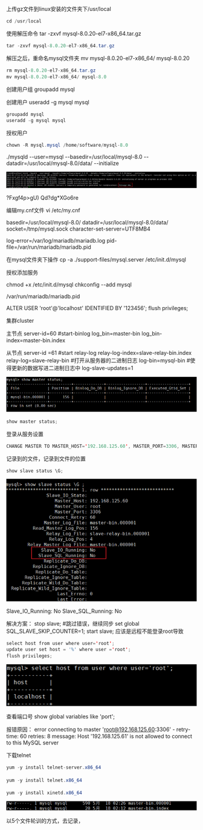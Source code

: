 上传gz文件到linux安装的文件夹下/usr/local 
```java
cd /usr/local
```

使用解压命令 tar -zxvf mysql-8.0.20-el7-x86_64.tar.gz 
```java
tar -zxvf mysql-8.0.20-el7-x86_64.tar.gz 
```

解压之后，重命名mysql文件夹 mv mysql-8.0.20-el7-x86_64/ mysql-8.0.20
```java
rm mysql-8.0.20-el7-x86_64.tar.gz
mv mysql-8.0.20-el7-x86_64/ mysql-8.0
```  

创建用户组 groupadd mysql  

创建用户 useradd -g mysql mysql 
```java
groupadd mysql
useradd -g mysql mysql
``` 

授权用户
```java
chown -R mysql.mysql /home/software/mysql-8.0
```

./mysqld --user=mysql --basedir=/usr/local/mysql-8.0 --datadir=/usr/local/mysql-8.0/data/ --initialize

![image](../../images/Snipaste_2022-05-17_21-45-39.png)  

?Fxgf4p>gU)
Qd?dg*XGo6re

编辑my.cnf文件
vi /etc/my.cnf  

basedir=/usr/local/mysql-8.0/
datadir=/usr/local/mysql-8.0/data/
socket=/tmp/mysql.sock
character-set-server=UTF8MB4

log-error=/var/log/mariadb/mariadb.log
pid-file=/var/run/mariadb/mariadb.pid

在mysql文件夹下操作
cp -a ./support-files/mysql.server /etc/init.d/mysql

授权添加服务

chmod +x /etc/init.d/mysql
chkconfig --add mysql

/var/run/mariadb/mariadb.pid


ALTER USER 'root'@'localhost' IDENTIFIED BY '123456';
flush privileges;

集群cluster

主节点
server-id=60
#start-binlog
log_bin=master-bin
log_bin-index=master-bin.index

从节点
server-id =61
#start relay-log
relay-log-index=slave-relay-bin.index
relay-log=slave-relay-bin
#打开从服务器的二进制日志
log-bin=mysql-bin
#使得更新的数据写进二进制日志中
log-slave-updates=1

![image](../../images/Snipaste_2022-05-18_02-14-20.png)
```java
show master status;
```


登录从服务设置
```java
CHANGE MASTER TO MASTER_HOST='192.168.125.60', MASTER_PORT=3306, MASTER_USER='root', MASTER_PASSWORD='password', MASTER_LOG_FILE='master-bin.000001', MASTER_LOG_POS=156 ,GET_MASTER_PUBLIC_KEY=1;
```

记录到的文件，记录到文件的位置
```java
show slave status \G;
```
![image](../../images/Snipaste_2022-05-18_02-24-02.png)  

Slave_IO_Running: No
Slave_SQL_Running: No

解决方案：
stop slave;
#跳过错误，继续同步
set global SQL_SLAVE_SKIP_COUNTER=1;
start slave;
应该是远程不能登录root导致
```java
select host from user where user='root';
update user set host = '%' where user ='root';
flush privileges;
```
![image](../../images/Snipaste_2022-05-18_02-48-39.png)


查看端口号
show global variables like 'port';

报错原因：
error connecting to master 'root@192.168.125.60:3306' - retry-time: 60 retries: 8 message: Host '192.168.125.61' is not allowed to connect to this MySQL server


下载telnet
```java
yum -y install telnet-server.x86_64
 
yum -y install telnet.x86_64
 
yum -y install xinetd.x86_64
```

![image](../../images/Snipaste_2022-05-18_02-28-14.png)

以5个文件轮训的方式，去记录，